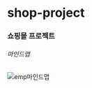 # shop-project

### 쇼핑몰 프로젝트

###### 마인드맵
![emp마인드맵](https://github.com/tmdduq500/shop-project/assets/128893813/6b9d7242-b1aa-4aaf-a96f-f8299c509951)
